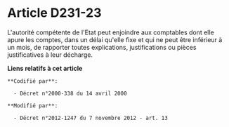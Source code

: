 # Article D231-23

L'autorité compétente de l'Etat peut enjoindre aux comptables dont elle apure les comptes, dans un délai qu'elle fixe et qui
ne peut être inférieur à un mois, de rapporter toutes explications, justifications ou pièces justificatives à leur décharge.

**Liens relatifs à cet article**

	**Codifié par**:

	  - Décret n°2000-338 du 14 avril 2000

	**Modifié par**:

	  - Décret n°2012-1247 du 7 novembre 2012 - art. 13
